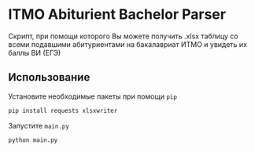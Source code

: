 # ITMO Abiturient Bachelor Parser

Скрипт, при помощи которого Вы можете получить .xlsx таблицу со всеми подавшими абитуриентами на бакалавриат ИТМО и увидеть их баллы ВИ (ЕГЭ)

## Использование
Установите необходимые пакеты при помощи `pip`

```bash
pip install requests xlsxwriter
```
Запустите `main.py`

```bash
python main.py
```



